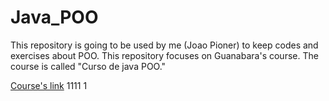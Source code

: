 # Java_POO
This repository is going to be used by me (Joao Pioner) to keep codes and exercises about POO. This repository focuses on Guanabara's course. The course is called "Curso de java POO."

[Course's link](https://www.youtube.com/watch?v=KlIL63MeyMY)
1111
1
